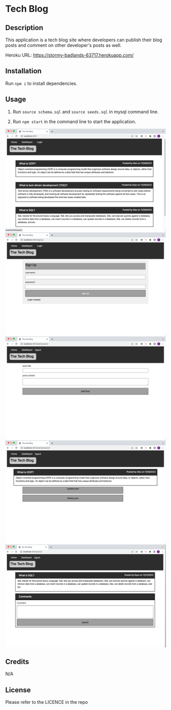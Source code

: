 # Tech Blog 

## Description

This application is a tech blog site where developers can publish their blog posts and comment on other developer's posts as well.

Heroku URL: https://stormy-badlands-63717.herokuapp.com/


## Installation

Run `npm i` to install dependencies.

## Usage

1. Run `source schema.sql` and `source seeds.sql` in mysql command line.

2. Run `npm start` in the command line to start the application.

![screenshot-01](./public/images/screenshot-01.png)
![screenshot-02](./public/images/screenshot-02.png)
![screenshot-03](./public/images/screenshot-03.png)
![screenshot-04](./public/images/screenshot-04.png)
![screenshot-05](./public/images/screenshot-05.png)


## Credits

N/A

## License

Please refer to the LICENCE in the repo